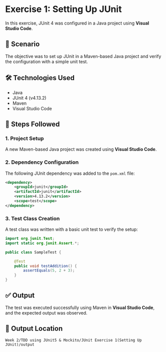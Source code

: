 
# Exercise 1: Setting Up JUnit

In this exercise, JUnit 4 was configured in a Java project using **Visual Studio Code**.

## 📌 Scenario  
The objective was to set up JUnit in a Maven-based Java project and verify the configuration with a simple unit test.

## 🛠 Technologies Used  
- Java  
- JUnit 4 (v4.13.2)  
- Maven  
- Visual Studio Code

## 🧪 Steps Followed

### 1. Project Setup  
A new Maven-based Java project was created using **Visual Studio Code**.

### 2. Dependency Configuration  
The following JUnit dependency was added to the `pom.xml` file:

```xml
<dependency>
    <groupId>junit</groupId>
    <artifactId>junit</artifactId>
    <version>4.13.2</version>
    <scope>test</scope>
</dependency>
````

### 3. Test Class Creation

A test class was written with a basic unit test to verify the setup:

```java
import org.junit.Test;
import static org.junit.Assert.*;

public class SampleTest {

    @Test
    public void testAddition() {
        assertEquals(5, 2 + 3);
    }
}
```

## ✅ Output

The test was executed successfully using Maven in **Visual Studio Code**, and the expected output was observed.

## 📁 Output Location

`Week 2/TDD using JUnit5 & Mockito/JUnit Exercise 1(Setting Up JUnit)/output`


